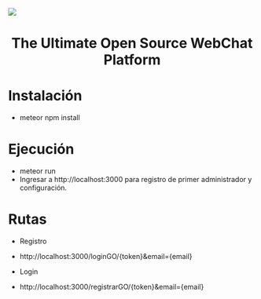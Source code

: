 
![](https://user-images.githubusercontent.com/551004/43643393-884b00a4-9701-11e8-94d8-14c46d1f3660.png)

<h1 align="center">
  The Ultimate Open Source WebChat Platform
</h1>

# Instalación

* meteor npm install

# Ejecución

* meteor run
* Ingresar a http://localhost:3000 para registro de primer administrador y configuración.

# Rutas

* Registro
* http://localhost:3000/loginGO/{token}&email={email} 

* Login
* http://localhost:3000/registrarGO/{token}&email={email} 


